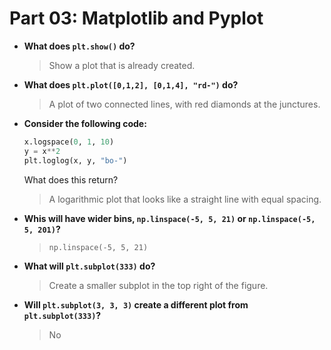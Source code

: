 # Part 03: Matplotlib and Pyplot

- **What does `plt.show()` do?**
    > Show a plot that is already created.

- **What does `plt.plot([0,1,2], [0,1,4], "rd-")` do?**
    > A plot of two connected lines, with red diamonds at the junctures.

- **Consider the following code:**
    ```python
    x.logspace(0, 1, 10)
    y = x**2
    plt.loglog(x, y, "bo-")
    ```
    What does this return?
    > A logarithmic plot that looks like a straight line with equal spacing. 

- **Whis will have wider bins, `np.linspace(-5, 5, 21)` or `np.linspace(-5, 5, 201)`?**
    > `np.linspace(-5, 5, 21)`

- **What will `plt.subplot(333)` do?**
    > Create a smaller subplot in the top right of the figure.

- **Will `plt.subplot(3, 3, 3)` create a different plot from `plt.subplot(333)`?**
    > No